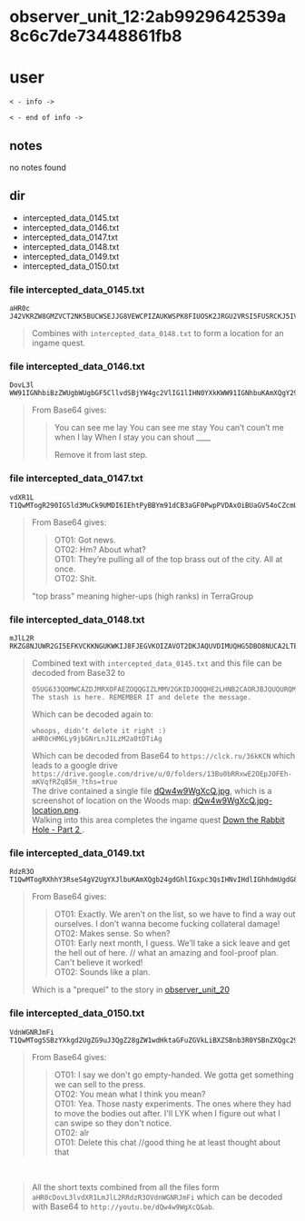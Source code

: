 # observer_unit_12:2ab9929642539a8c6c7de73448861fb8

# user
```
< - info ->

< - end of info ->
```

## notes
no notes found

## dir
- intercepted_data_0145.txt
- intercepted_data_0146.txt
- intercepted_data_0147.txt
- intercepted_data_0148.txt
- intercepted_data_0149.txt
- intercepted_data_0150.txt

### file intercepted_data_0145.txt
```
aHR0c
J42VKRZW8GMZVCT2NK5BUCWSEJJG8VEWCPIZAUKWSPK8FIUOSK2JRGU2VRSI5FUSRCKJ5IVCSCFGJ8GEQTSCGJBUCT2SJJBEUUK8VKFKVEUKNJZCUKMSOKN8GVARJUK5KVSU2IJJNFU
```
> Combines with `intercepted_data_0148.txt` to form a location for an ingame quest.

### file intercepted_data_0146.txt
```
DovL3l
WW91IGNhbiBzZWUgbWUgbGF5CllvdSBjYW4gc2VlIG1lIHN0YXkKWW91IGNhbuKAmXQgY291buKAmXQgbWUgd2hlbiBJIGxheQpXaGVuIEkgc3RheSB5b3UgY2FuIHNob3V0IF9fX18KClJlbW92ZSBpdCBmcm9tIGxhc3Qgc3RlcC4K
```
> From Base64 gives:
>> You can see me lay
>> You can see me stay
>> You can’t coun’t me when I lay
>> When I stay you can shout ____
>>
>> Remove it from last step.

### file intercepted_data_0147.txt
```
vdXR1L
T1QwMTogR290IG5ld3MuCk9UMDI6IEhtPyBBYm91dCB3aGF0PwpPVDAxOiBUaGV54oCZcmUgcHVsbGluZyBhbGwgb2YgdGhlIHRvcCBicmFzcyBvdXQgb2YgdGhlIGNpdHkuIEFsbCBhdCBvbmNlLgpPVDAyOiBTaGl0Lgog
```
> From Base64 gives:
>> OT01: Got news.  
>> OT02: Hm? About what?  
>> OT01: They’re pulling all of the top brass out of the city. All at once.  
>> OT02: Shit.  
> 
> "top brass" meaning higher-ups (high ranks) in TerraGroup

### file intercepted_data_0148.txt
```
mJlL2R
RKZG8NJUWR2GI5EFKVCKKNGUKWKIJ8FJEGVKOIZAVOT2DKJAQUVDIMUQHG5DBO8NUCA2LTEBUGK4TFFYQFERKNIVGUERKS8EBEVIIDBNZSCAZDFN8RSXIZJAORUGKIDNMV8ZXGYLHMUXAUIBA
```
> Combined text with `intercepted_data_0145.txt` and this file can be decoded from Base32 to
> ```
> O5UG633QOMWCAZDJMRXOFAEZOQQGIZLMMV2GKIDJOQQHE2LHNB2CAORJBJQUQURQMNEE2NSMPE4WUYSHJZZEY3SKGFGHUTJSMEYHIRCUNFAWOCRA  
> The stash is here. REMEMBER IT and delete the message.
> ```
> Which can be decoded again to:
> ```
> whoops, didn’t delete it right :)
> aHR0cHM6Ly9jbGNrLnJ1LzM2a0tDTiAg
> ```
> Which can be decoded from Base64 to
> `https://clck.ru/36kKCN` which leads to a google drive `https://drive.google.com/drive/u/0/folders/13Bu0bRRxwE2OEpJOFEh-mKVqfRZq85H_?ths=true`  
> The drive contained a single file [dQw4w9WgXcQ.jpg](../Images/dQw4w9WgXcQ.jpg), which is a screenshot of location on the Woods map: [dQw4w9WgXcQ.jpg-location.png](../Images/dQw4w9WgXcQ.jpg-location.png).  
> Walking into this area completes the ingame quest [Down the Rabbit Hole - Part 2
](https://escapefromtarkov.fandom.com/wiki/Down_the_Rabbit_Hole_-_Part_2).




### file intercepted_data_0149.txt
```
RdzR3O
T1QwMTogRXhhY3RseS4gV2UgYXJlbuKAmXQgb24gdGhlIGxpc3QsIHNvIHdlIGhhdmUgdG8gZmluZCBhIHdheSBvdXQgb3Vyc2VsdmVzLiBJIGRvbuKAmXQgd2FubmEgYmVjb21lIGZ1Y2tpbmcgY29sbGF0ZXJhbCBkYW1hZ2UhCk9UMDI6IE1ha2VzIHNlbnNlLiBTbyB3aGVuPwpPVDAxOiBFYXJseSBuZXh0IG1vbnRoLCBJIGd1ZXNzLiBXZeKAmWxsIHRha2UgYSBzaWNrIGxlYXZlIGFuZCBnZXQgdGhlIGhlbGwgb3V0IG9mIGhlcmUuIC8vIHdoYXQgYW4gYW1hemluZyBhbmQgZm9vbC1wcm9vZiBwbGFuLiBDYW4ndCBiZWxpZXZlIGl0IHdvcmtlZCEKT1QwMjogU291bmRzIGxpa2UgYSBwbGFuLgog
```
> From Base64 gives:
>> OT01: Exactly. We aren’t on the list, so we have to find a way out ourselves. I don’t wanna become fucking collateral damage!  
>> OT02: Makes sense. So when?  
>> OT01: Early next month, I guess. We’ll take a sick leave and get the hell out of here. // what an amazing and fool-proof plan. Can't believe it worked!  
>> OT02: Sounds like a plan.  
> 
> Which is a "prequel" to the story in [observer_unit_20](./observer_unit_20.md#the-full-story-from-this-user)


### file intercepted_data_0150.txt
```
VdnWGNRJmFi
T1QwMTogSSBzYXkgd2UgZG9uJ3QgZ28gZW1wdHktaGFuZGVkLiBXZSBnb3R0YSBnZXQgc29tZXRoaW5nIHdlIGNhbiBzZWxsIHRvIHRoZSBwcmVzcy4KT1QwMjogWW91IG1lYW4gd2hhdCBJIHRoaW5rIHlvdSBtZWFuPwpPVDAxOiBZZWEuIFRob3NlIG5hc3R5IGV4cGVyaW1lbnRzLiBUaGUgb25lcyB3aGVyZSB0aGV5IGhhZCB0byBtb3ZlIHRoZSBib2RpZXMgb3V0IGFmdGVyLiBJJ2xsIExZSyB3aGVuIEkgZmlndXJlIG91dCB3aGF0IEkgY2FuIHN3aXBlIHNvIHRoZXkgZG9uJ3Qgbm90aWNlLgpPVDAyOiBhbHIKT1QwMTogRGVsZXRlIHRoaXMgY2hhdCAvL2dvb2QgdGhpbmcgaGUgYXQgbGVhc3QgdGhvdWdodCBhYm91dCB0aGF0CiAg
```
> From Base64 gives:
>> OT01: I say we don't go empty-handed. We gotta get something we can sell to the press.  
>> OT02: You mean what I think you mean?  
>> OT01: Yea. Those nasty experiments. The ones where they had to move the bodies out after. I'll LYK when I figure out what I can swipe so they don't notice.  
>> OT02: alr  
>> OT01: Delete this chat //good thing he at least thought about that  

<br>

> All the short texts combined from all the files form `aHR0cDovL3lvdXR1LmJlL2RRdzR3OVdnWGNRJmFi` which can be decoded with Base64 to `http://youtu.be/dQw4w9WgXcQ&ab`.

